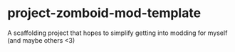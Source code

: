 # project-zomboid-mod-template
A scaffolding project that hopes to simplify getting into modding for myself (and maybe others &lt;3)

